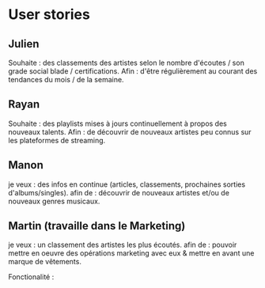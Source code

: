 # User stories

## Julien 
Souhaite : des classements des artistes selon le nombre d'écoutes / son grade social blade / certifications.
Afin : d'être régulièrement au courant des tendances du mois / de la semaine.

## Rayan
Souhaite : des playlists mises à jours continuellement à propos des nouveaux talents.
Afin : de découvrir de nouveaux artistes peu connus sur les plateformes de streaming.

## Manon 
je veux : des infos en continue (articles, classements, prochaines sorties d'albums/singles).
afin de : découvrir de nouveaux artistes et/ou de nouveaux genres musicaux.

## Martin (travaille dans le Marketing)
je veux : un classement des artistes les plus écoutés.
afin de : pouvoir mettre en oeuvre des opérations marketing avec eux & mettre en avant une marque de vêtements.

Fonctionalité : 